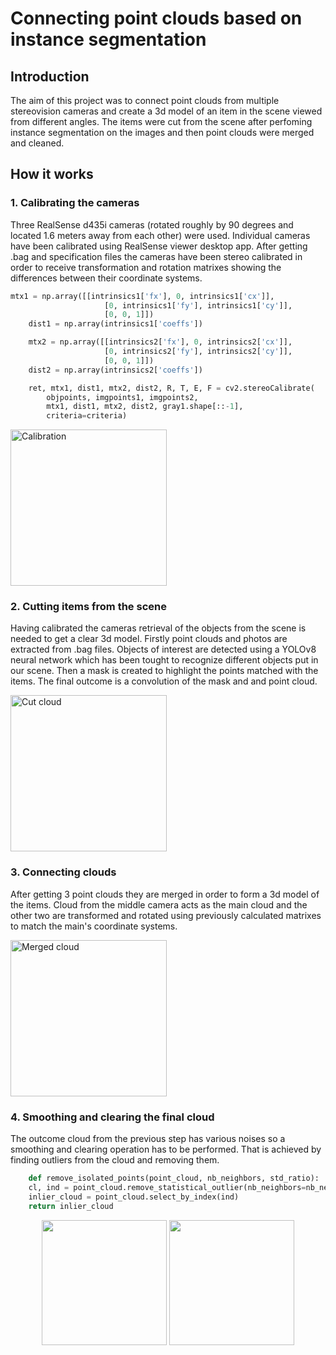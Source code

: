 # Connecting point clouds based on instance segmentation

## Introduction

The aim of this project was to connect point clouds from multiple stereovision cameras and create a 3d model of an item in the scene viewed from different angles. The items were cut from the scene after perfoming instance segmentation on the images and then point clouds were merged and cleaned.

## How it works

### 1. Calibrating the cameras

Three RealSense d435i cameras (rotated roughly by 90 degrees and located 1.6 meters away from each other) were used. Individual cameras have been calibrated using RealSense viewer desktop app. After getting .bag and specification files the cameras have been stereo calibrated in order to receive transformation and rotation matrixes showing the differences between their coordinate systems.

```python
mtx1 = np.array([[intrinsics1['fx'], 0, intrinsics1['cx']],
                     [0, intrinsics1['fy'], intrinsics1['cy']],
                     [0, 0, 1]])
    dist1 = np.array(intrinsics1['coeffs'])

    mtx2 = np.array([[intrinsics2['fx'], 0, intrinsics2['cx']],
                     [0, intrinsics2['fy'], intrinsics2['cy']],
                     [0, 0, 1]])
    dist2 = np.array(intrinsics2['coeffs'])

    ret, mtx1, dist1, mtx2, dist2, R, T, E, F = cv2.stereoCalibrate(
        objpoints, imgpoints1, imgpoints2,
        mtx1, dist1, mtx2, dist2, gray1.shape[::-1],
        criteria=criteria)
```

  <img src="https://github.com/Ramosa5/Connecting-point-clouds-based-on-instance-segmentation/assets/108287744/ed9f8386-1690-43ea-8570-18d24dc22523" alt="Calibration" height="250">

### 2. Cutting items from the scene

Having calibrated the cameras retrieval of the objects from the scene is needed to get a clear 3d model. Firstly point clouds and photos are extracted from .bag files. Objects of interest are detected using a YOLOv8 neural network which has been tought to recognize different objects put in our scene. Then a mask is created to highlight the points matched with the items. The final outcome is a convolution of the mask and and point cloud.

<img src="https://github.com/Ramosa5/Connecting-point-clouds-based-on-instance-segmentation/assets/108287744/8dd7abbe-ef24-4f46-b269-5c8b7a2a0168" alt="Cut cloud" height="250">

### 3. Connecting clouds

After getting 3 point clouds they are merged in order to form a 3d model of the items. Cloud from the middle camera acts as the main cloud and the other two are transformed and rotated using previously calculated matrixes to match the main's coordinate systems.

  <img src="https://github.com/Ramosa5/Connecting-point-clouds-based-on-instance-segmentation/assets/108287744/58f7e0a0-9d9e-4fef-9640-3018a46ed2a0" alt="Merged cloud" height="250">

### 4. Smoothing and clearing the final cloud

The outcome cloud from the previous step has various noises so a smoothing and clearing operation has to be performed. That is achieved by finding outliers from the cloud and removing them.

```python
    def remove_isolated_points(point_cloud, nb_neighbors, std_ratio):
    cl, ind = point_cloud.remove_statistical_outlier(nb_neighbors=nb_neighbors, std_ratio=std_ratio)
    inlier_cloud = point_cloud.select_by_index(ind)
    return inlier_cloud
```

<p align="center">
  <img src="https://github.com/Ramosa5/Connecting-point-clouds-based-on-instance-segmentation/assets/108287744/43788c92-b574-4158-b5bf-5244c658bae3" height="200">
  <img src="https://github.com/Ramosa5/Connecting-point-clouds-based-on-instance-segmentation/assets/108287744/0d98620c-3468-4f60-a304-34b72c7c45b2" height="200">
</p>

